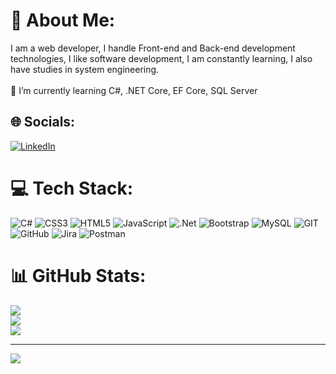# 💫 About Me:
I am a web developer, I handle Front-end and Back-end development technologies, I like software development, I am constantly learning, I also have studies in system engineering.<br><br>🌱 I’m currently learning C#, .NET Core, EF Core, SQL Server


## 🌐 Socials:
[![LinkedIn](https://img.shields.io/badge/LinkedIn-%230077B5.svg?logo=linkedin&logoColor=white)](https://linkedin.com/in/guillermocp) 

# 💻 Tech Stack:
![C#](https://img.shields.io/badge/c%23-%23239120.svg?style=for-the-badge&logo=c-sharp&logoColor=white) ![CSS3](https://img.shields.io/badge/css3-%231572B6.svg?style=for-the-badge&logo=css3&logoColor=white) ![HTML5](https://img.shields.io/badge/html5-%23E34F26.svg?style=for-the-badge&logo=html5&logoColor=white) ![JavaScript](https://img.shields.io/badge/javascript-%23323330.svg?style=for-the-badge&logo=javascript&logoColor=%23F7DF1E) ![.Net](https://img.shields.io/badge/.NET-5C2D91?style=for-the-badge&logo=.net&logoColor=white) ![Bootstrap](https://img.shields.io/badge/bootstrap-%23563D7C.svg?style=for-the-badge&logo=bootstrap&logoColor=white) ![MySQL](https://img.shields.io/badge/mysql-%2300f.svg?style=for-the-badge&logo=mysql&logoColor=white) ![GIT](https://img.shields.io/badge/Git-fc6d26?style=for-the-badge&logo=git&logoColor=white) ![GitHub](https://img.shields.io/badge/GitHub-%23121011.svg?style=for-the-badge&logo=github&logoColor=white) ![Jira](https://img.shields.io/badge/jira-%230A0FFF.svg?style=for-the-badge&logo=jira&logoColor=white) ![Postman](https://img.shields.io/badge/Postman-FF6C37?style=for-the-badge&logo=postman&logoColor=white)
# 📊 GitHub Stats:
![](https://github-readme-stats.vercel.app/api?username=guillermocalle&theme=dark&hide_border=false&include_all_commits=false&count_private=false)<br/>
![](https://github-readme-streak-stats.herokuapp.com/?user=guillermocalle&theme=dark&hide_border=false)<br/>
![](https://github-readme-stats.vercel.app/api/top-langs/?username=guillermocalle&theme=dark&hide_border=false&include_all_commits=false&count_private=false&layout=compact)

---
[![](https://visitcount.itsvg.in/api?id=guillermocalle&icon=0&color=12)](https://visitcount.itsvg.in)

<!-- Proudly created with GPRM ( https://gprm.itsvg.in ) -->

